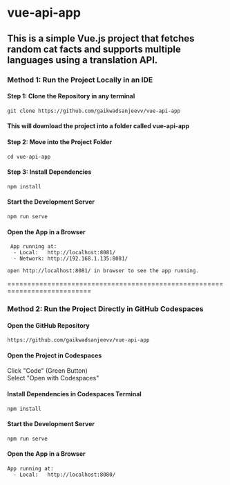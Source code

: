 # vue-api-app  
## This is a simple Vue.js project that fetches random cat facts and supports multiple languages using a translation API.  

### Method 1: Run the Project Locally in an IDE  

#### Step 1: Clone the Repository in any terminal
```git
git clone https://github.com/gaikwadsanjeevv/vue-api-app
```
#### This will download the project into a folder called vue-api-app  

#### Step 2:  Move into the Project Folder  
```git
cd vue-api-app
```
#### Step 3: Install Dependencies  
```git
npm install
```
####  Start the Development Server  
```git
npm run serve
```
#### Open the App in a Browser  
```git
 App running at:
  - Local:   http://localhost:8081/
  - Network: http://192.168.1.135:8081/

open http://localhost:8081/ in browser to see the app running.
```
===========================================================================
### Method 2: Run the Project Directly in GitHub Codespaces  
####  Open the GitHub Repository  
```Git
https://github.com/gaikwadsanjeevv/vue-api-app  
```
#### Open the Project in Codespaces  
Click "Code" (Green Button)  
Select "Open with Codespaces"  

#### Install Dependencies in Codespaces Terminal  
```git
npm install
```
####  Start the Development Server  
```git
npm run serve
```
#### Open the App in a Browser  
```git
App running at:
  - Local:   http://localhost:8080/
```

